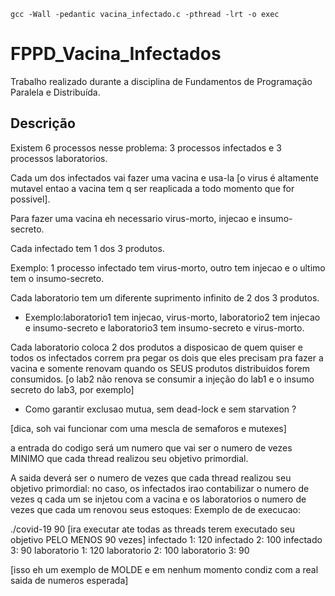 ```
gcc -Wall -pedantic vacina_infectado.c -pthread -lrt -o exec
```

# FPPD_Vacina_Infectados
Trabalho realizado durante a disciplina de Fundamentos de Programação Paralela e Distribuída.


## Descrição
Existem 6 processos nesse problema: 3 processos infectados e 3 processos laboratorios.

Cada um dos infectados vai fazer uma vacina e usa-la [o virus é altamente mutavel entao a vacina tem q ser reaplicada a todo momento que for possivel].

Para fazer uma vacina eh necessario virus-morto, injecao e insumo-secreto.

Cada infectado tem 1 dos 3 produtos.

Exemplo: 1 processo infectado tem virus-morto, outro tem injecao e o ultimo tem o insumo-secreto.

Cada laboratorio tem um diferente suprimento infinito de 2 dos 3 produtos.
* Exemplo:laboratorio1 tem injecao, virus-morto, laboratorio2 tem injecao e insumo-secreto e laboratorio3 tem insumo-secreto e virus-morto.

Cada laboratorio coloca 2 dos produtos a disposicao de quem quiser e todos os infectados correm pra pegar os dois que eles precisam pra fazer a vacina e somente renovam quando os SEUS produtos distribuidos forem consumidos. [o lab2 não renova se consumir a injeção do lab1 e o insumo secreto do lab3, por exemplo]


* Como garantir exclusao mutua, sem dead-lock e sem starvation ?

[dica, soh vai funcionar com uma mescla de semaforos e mutexes]

a entrada do codigo será um numero que vai ser o numero de vezes MINIMO que cada thread realizou seu objetivo primordial.

A saida deverá ser o numero de vezes que cada thread realizou seu objetivo primordial:
no caso, os infectados irao contabilizar o numero de vezes q cada um se injetou com a vacina e os laboratorios o numero de vezes que cada um renovou seus estoques:
Exemplo de de execucao:

./covid-19 90  [ira executar ate todas as threads terem executado seu objetivo PELO MENOS 90 vezes]
infectado 1: 120
infectado 2: 100
infectado 3: 90
laboratorio 1: 120
laboratorio 2: 100
laboratorio 3: 90

[isso eh um exemplo de MOLDE e em nenhum momento condiz com a real saida de numeros esperada]